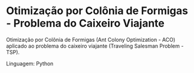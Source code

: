 # Otimização por Colônia de Formigas - Problema do Caixeiro Viajante
Otimização por Colônia de Formigas (Ant Colony Optimization - ACO) aplicado ao problema do caixeiro viajante (Traveling Salesman Problem - TSP).

Linguagem: Python

